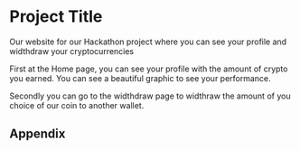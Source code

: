 
# Project Title

Our website for our Hackathon project where you can see your profile and widthdraw your cryptocurrencies

First at the Home page, you can see your profile with the amount of crypto you earned. 
You can see a beautiful graphic to see your performance.

Secondly you can go to the widthdraw page to widthraw the amount of you choice of our coin to another wallet.
## Appendix

